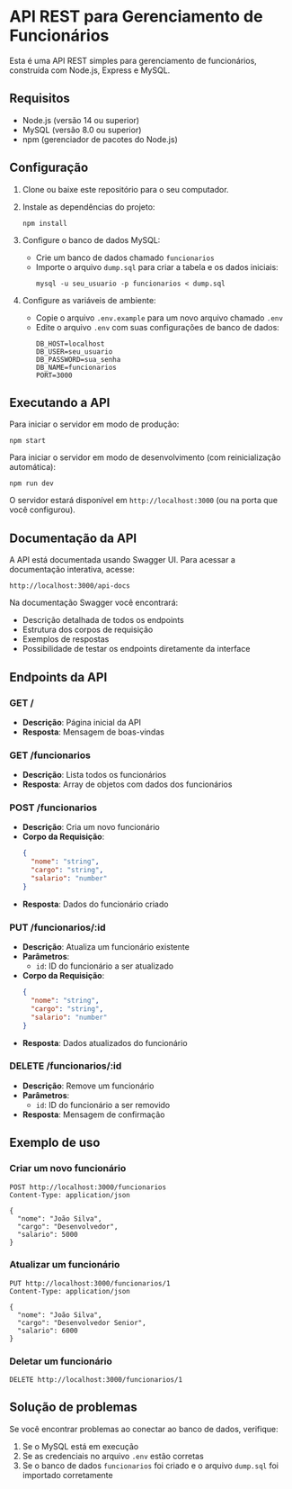 # API REST para Gerenciamento de Funcionários

Esta é uma API REST simples para gerenciamento de funcionários, construída com Node.js, Express e MySQL.

## Requisitos

- Node.js (versão 14 ou superior)
- MySQL (versão 8.0 ou superior)
- npm (gerenciador de pacotes do Node.js)

## Configuração

1. Clone ou baixe este repositório para o seu computador.

2. Instale as dependências do projeto:
   ```
   npm install
   ```

3. Configure o banco de dados MySQL:
   - Crie um banco de dados chamado `funcionarios`
   - Importe o arquivo `dump.sql` para criar a tabela e os dados iniciais:
     ```
     mysql -u seu_usuario -p funcionarios < dump.sql
     ```

4. Configure as variáveis de ambiente:
   - Copie o arquivo `.env.example` para um novo arquivo chamado `.env`
   - Edite o arquivo `.env` com suas configurações de banco de dados:
     ```
     DB_HOST=localhost
     DB_USER=seu_usuario
     DB_PASSWORD=sua_senha
     DB_NAME=funcionarios
     PORT=3000
     ```

## Executando a API

Para iniciar o servidor em modo de produção:
```
npm start
```

Para iniciar o servidor em modo de desenvolvimento (com reinicialização automática):
```
npm run dev
```

O servidor estará disponível em `http://localhost:3000` (ou na porta que você configurou).

## Documentação da API

A API está documentada usando Swagger UI. Para acessar a documentação interativa, acesse:
```
http://localhost:3000/api-docs
```

Na documentação Swagger você encontrará:
- Descrição detalhada de todos os endpoints
- Estrutura dos corpos de requisição
- Exemplos de respostas
- Possibilidade de testar os endpoints diretamente da interface

## Endpoints da API

### GET /
- **Descrição**: Página inicial da API
- **Resposta**: Mensagem de boas-vindas

### GET /funcionarios
- **Descrição**: Lista todos os funcionários
- **Resposta**: Array de objetos com dados dos funcionários

### POST /funcionarios
- **Descrição**: Cria um novo funcionário
- **Corpo da Requisição**:
  ```json
  {
    "nome": "string",
    "cargo": "string",
    "salario": "number"
  }
  ```
- **Resposta**: Dados do funcionário criado

### PUT /funcionarios/:id
- **Descrição**: Atualiza um funcionário existente
- **Parâmetros**:
  - `id`: ID do funcionário a ser atualizado
- **Corpo da Requisição**:
  ```json
  {
    "nome": "string",
    "cargo": "string",
    "salario": "number"
  }
  ```
- **Resposta**: Dados atualizados do funcionário

### DELETE /funcionarios/:id
- **Descrição**: Remove um funcionário
- **Parâmetros**:
  - `id`: ID do funcionário a ser removido
- **Resposta**: Mensagem de confirmação

## Exemplo de uso

### Criar um novo funcionário
```
POST http://localhost:3000/funcionarios
Content-Type: application/json

{
  "nome": "João Silva",
  "cargo": "Desenvolvedor",
  "salario": 5000
}
```

### Atualizar um funcionário
```
PUT http://localhost:3000/funcionarios/1
Content-Type: application/json

{
  "nome": "João Silva",
  "cargo": "Desenvolvedor Senior",
  "salario": 6000
}
```

### Deletar um funcionário
```
DELETE http://localhost:3000/funcionarios/1
```

## Solução de problemas

Se você encontrar problemas ao conectar ao banco de dados, verifique:
1. Se o MySQL está em execução
2. Se as credenciais no arquivo `.env` estão corretas
3. Se o banco de dados `funcionarios` foi criado e o arquivo `dump.sql` foi importado corretamente 